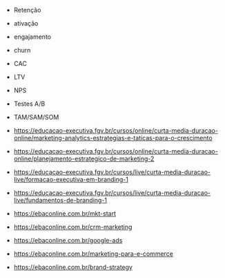- Retenção
- ativação
- engajamento
- churn
- CAC
- LTV
- NPS
- Testes A/B
- TAM/SAM/SOM

- https://educacao-executiva.fgv.br/cursos/online/curta-media-duracao-online/marketing-analytics-estrategias-e-taticas-para-o-crescimento
- https://educacao-executiva.fgv.br/cursos/online/curta-media-duracao-online/planejamento-estrategico-de-marketing-2
- https://educacao-executiva.fgv.br/cursos/live/curta-media-duracao-live/formacao-executiva-em-branding-1
- https://educacao-executiva.fgv.br/cursos/live/curta-media-duracao-live/fundamentos-de-branding-1
- https://ebaconline.com.br/mkt-start
- https://ebaconline.com.br/crm-marketing
- https://ebaconline.com.br/google-ads
- https://ebaconline.com.br/marketing-para-e-commerce
- https://ebaconline.com.br/brand-strategy
